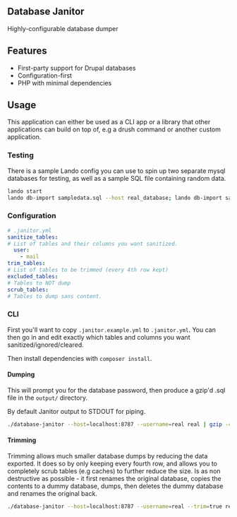 Database Janitor
---

Highly-configurable database dumper

## Features

 - First-party support for Drupal databases
 - Configuration-first
 - PHP with minimal dependencies

## Usage

This application can either be used as a CLI app or a library that other applications can build on top of, e.g a drush
command or another custom application.

### Testing

There is a sample Lando config you can use to spin up two separate mysql databases for testing, as well as a sample SQL
file containing random data.

```bash
lando start
lando db-import sampledata.sql --host real_database; lando db-import sampledata.sql --host trim_database
```

### Configuration

```yaml
# .janitor.yml
sanitize_tables:
# List of tables and their columns you want sanitized.
  user:
    - mail
trim_tables:
# List of tables to be trimmed (every 4th row kept)
excluded_tables:
# Tables to NOT dump
scrub_tables:
# Tables to dump sans content.
```

### CLI

First you'll want to copy `.janitor.example.yml` to `.janitor.yml`. You can then go in and edit exactly which tables and
columns you want sanitized/ignored/cleared.

Then install dependencies with `composer install`.

#### Dumping

This will prompt you for the database password, then produce a gzip'd .sql file in the `output/` directory.

By default Janitor output to STDOUT for piping.

```bash
./database-janitor --host=localhost:8787 --username=real real | gzip -c > output/real_test.sql.gz
```

#### Trimming

Trimming allows much smaller database dumps by reducing the data exported. It does so by only keeping every fourth row,
and allows you to completely scrub tables (e.g caches) to further reduce the size. Is as non destructive as possible - it first renames the original database, copies the contents to a dummy database, dumps, then deletes the dummy database and renames the original back.

```bash
./database-janitor --host=localhost:8787 --username=real --trim=true real | gzip -c > output/real_test.sql.gz
```
